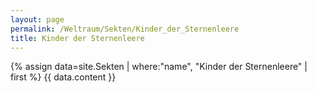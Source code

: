 ```yaml
---
layout: page
permalink: /Weltraum/Sekten/Kinder_der_Sternenleere
title: Kinder der Sternenleere
---
```




{% assign data=site.Sekten | where:"name", "Kinder der Sternenleere" | first %}
{{ data.content }}
